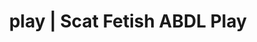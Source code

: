 ---
categories:
- Erotic Audiobooks
- Lingerie Art
- Self-Pleasure
- Vintage Boudoir
- Gothic Erotica
image: /assets/images/1747713862802.webp
layout: post
schema:
  description: Premium adult content featuring Scat Fetish, ABDL Play. High-quality
    artwork with sensual themes.
  keywords:
  - Shibari
  - ABDL Play
  - Mindful Kink
  - Scat Fetish
  - Spiritual Kink
  - Fantasy Kink
  name: 1747713862802 | Scat Fetish ABDL Play
  type: VisualArtwork
seo:
  description: Featured content with premium ABDL Play, Scat Fetish. HD images available.
  keywords: ABDL Play, Scat Fetish
  og_image: /assets/images/1747713862802.webp
  schema_type: VisualArtwork
tags:
- '#play'
- Scat Fetish
- ABDL Play
title: play | Scat Fetish ABDL Play
---